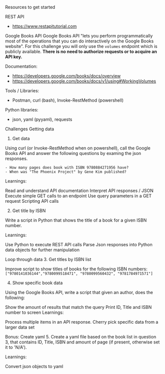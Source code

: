 Resources to get started

REST API
- https://www.restapitutorial.com

Google Books API
Google Books API "lets you perform programmatically most of the operations that you can do interactively on the Google Books website". For this challenge you will only use the `volumes`  endpoint which is publicly available. **There is no need to authorize requests or to acquire an API key.**

Documentation:

- https://developers.google.com/books/docs/overview
- https://developers.google.com/books/docs/v1/using#WorkingVolumes

Tools / Libraries:

- Postman, curl (bash), Invoke-RestMethod (powershell)

Python libraries:

- json, yaml (pyyaml), requests

Challenges
Getting data
1. Get data

Using curl (or Invoke-RestMethod when on powershell), call the Google Books API and answer the following questions by examing the json responses.

	- How many pages does book with ISBN 9780884271956 have?
	- When was "The Phoenix Project" by Gene Kim published?

Learnings:

Read and understand API documentation
Interpret API responses / JSON
Execute simple GET calls to an endpoint
Use query parameters in a GET request
Scripting API calls


2. Get title by ISBN

Write a script in Python that shows the title of a book for a given ISBN number.



Learnings:

Use Python to execute REST API calls
Parse Json responses into Python data objects for further manipulation


Loop through data
3. Get titles by ISBN list

Improve script to show titles of books for the following ISBN numbers:  `["9780141036144","9780099518471", "9780099560432", "9781784971571"]`

4. Show specific book data

Using the Google Books API, write a script that given an author, does the following:

Show the amount of results that match the query
Print ID, Title and ISBN number to screen
Learnings:

Process multiple items in an API response.
Cherry pick specific data from a larger data set


Bonus: Create yaml
5. Create a yaml file based on the book list in question 3, that contains ID, Title, ISBN and amount of page (if present, otherwise set it to 'N/A').

Learnings:

Convert json objects to yaml
